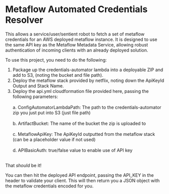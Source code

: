 # Metaflow Automated Credentials Resolver

This allows a service/user/sentient robot to fetch a set of metaflow credentials for an AWS deployed metaflow instance.
It is designed to use the same API key as the Metaflow Metadata Service, allowing robust authentication of incoming clients with 
an already deployed solution.

To use this project, you need to do the following:
1. Package up the credentials-automator lambda into a deployable ZIP and add to S3, (noting the bucket and file path).
2. Deploy the metaflow stack provided by netflix, noting down the ApiKeyId Output and Stack Name.
3. Deploy the api.yml cloudformation file provided here, passing the following parameters: <br/><br/>
    a. ConfigAutomatorLambdaPath: The path to the credentials-automator zip you just put into S3 (just file path)  <br/><br/>
    b. ArtifactBucket: The name of the bucket the zip is uploaded to <br/><br/>
    c. MetaflowApiKey: The ApiKeyId outputted from the metaflow stack (can be a placeholder value if not used) <br/><br/>
    d. APIBasicAuth: true/false value to enable use of API key <br/><br/>


That *should* be it!

You can then hit the deployed API endpoint, passing the API_KEY in the header to validate your client. This will then return you a JSON object with the metaflow credentials encoded for you.